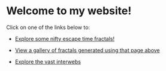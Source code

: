 # Welcome to my website!

Click on one of the links below to:

* [Explore some nifty escape time fractals!](fractals)

* [View a gallery of fractals generated using that page above](fractals/gallery)

* [Explore the vast interwebs](redirect)
